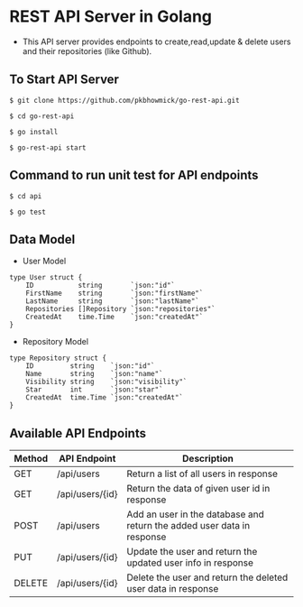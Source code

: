 # REST API Server in Golang

- This API server provides endpoints to create,read,update & delete users and their repositories (like Github).

## To Start API Server
```$ git clone https://github.com/pkbhowmick/go-rest-api.git```

```$ cd go-rest-api```

```$ go install```

```$ go-rest-api start```

## Command to run unit test for API endpoints
```$ cd api```

```$ go test```

## Data Model

- User Model
``````
type User struct {
	ID           string       `json:"id"`
	FirstName    string       `json:"firstName"`
	LastName     string       `json:"lastName"`
	Repositories []Repository `json:"repositories"`
	CreatedAt    time.Time    `json:"createdAt"`
}
``````
- Repository Model
``````
type Repository struct {
	ID         string    `json:"id"`
	Name       string    `json:"name"`
	Visibility string    `json:"visibility"`
	Star       int       `json:"star"`
	CreatedAt  time.Time `json:"createdAt"`
}
``````

## Available API Endpoints

|  Method | API Endpoint  | Description |
|---|---|---|
|GET| /api/users | Return a list of all users in response| 
|GET| /api/users/{id} | Return the data of given user id in response| 
|POST| /api/users | Add an user in the database and return the added user data in response | 
|PUT| /api/users/{id} | Update the user and return the updated user info in response| 
|DELETE| /api/users/{id} | Delete the user and return the deleted user data in response| 